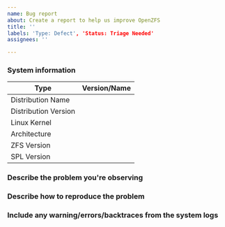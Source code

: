 ```yaml
---
name: Bug report
about: Create a report to help us improve OpenZFS
title: ''
labels: 'Type: Defect', 'Status: Triage Needed'
assignees: ''

---
```


<!-- Please fill out the following template, which will help other contributors address your issue. -->

<!--
Thank you for reporting an issue.

*IMPORTANT* - Please check our issue tracker before opening a new issue.
Additional valuable information can be found in the OpenZFS documentation
and mailing list archives.

Please fill in as much of the template as possible.
-->

### System information
<!--  add version after "|" character -->
Type | Version/Name
 --- | ---
Distribution Name	|
Distribution Version	|
Linux Kernel	|
Architecture	|
ZFS Version	|
SPL Version	|
<!--
Commands to find ZFS/SPL versions:
modinfo zfs | grep -iw version
modinfo spl | grep -iw version
-->

### Describe the problem you're observing

### Describe how to reproduce the problem

### Include any warning/errors/backtraces from the system logs
<!--
*IMPORTANT* - Please mark logs and text output from terminal commands
or else Github will not display them correctly.
An example is provided below.

Example:
```
this is an example how log text should be marked (wrap it with ```)
```
-->

